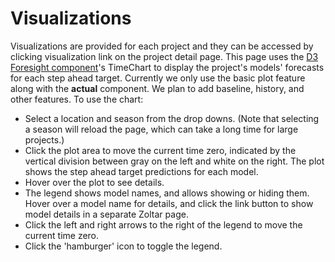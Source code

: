 # Visualizations

Visualizations are provided for each project and they can be accessed by clicking visualization link on the project detail page.
This page uses the [D3 Foresight component](https://github.com/reichlab/d3-foresight)'s TimeChart to display the project's models' forecasts for each step ahead target. Currently we only use the basic plot feature along with the **actual** component. We plan to add baseline, history, and other features. To use the chart:

- Select a location and season from the drop downs. (Note that selecting a season will reload the page, which can take a long time for large projects.)
- Click the plot area to move the current time zero, indicated by the vertical division between gray on the left and white on the right. The plot shows the step ahead target predictions for each model.
- Hover over the plot to see details.
- The legend shows model names, and allows showing or hiding them. Hover over a model name for details, and click the link button to show model details in a separate Zoltar page.
- Click the left and right arrows to the right of the legend to move the current time zero.
- Click the 'hamburger' icon to toggle the legend.

